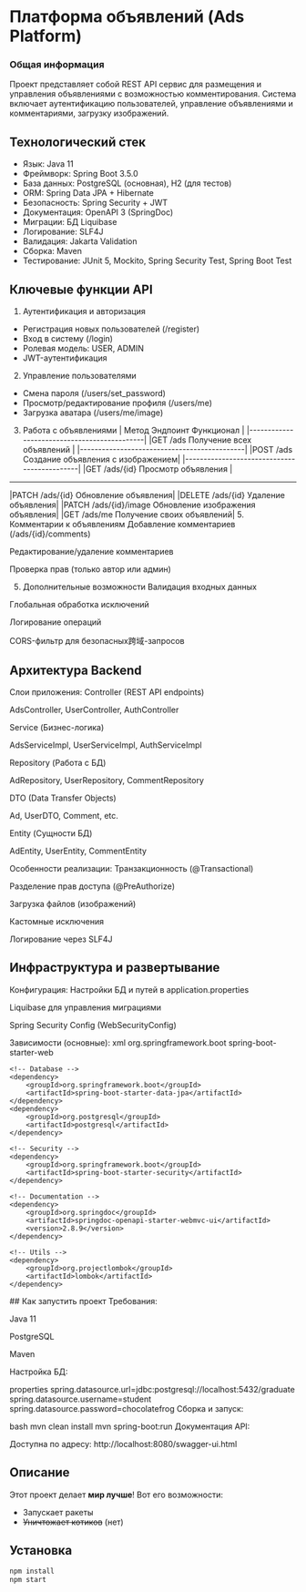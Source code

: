 # Платформа объявлений (Ads Platform)
### Общая информация
Проект представляет собой REST API сервис для размещения и управления объявлениями с возможностью комментирования. Система включает аутентификацию пользователей, управление объявлениями и комментариями, загрузку изображений.

## Технологический стек

  - Язык:  Java 11
  - Фреймворк:  Spring Boot 3.5.0
  - База данных:	PostgreSQL (основная), H2 (для тестов)
  - ORM:	Spring Data JPA + Hibernate
  - Безопасность:	Spring Security + JWT
  - Документация:	OpenAPI 3 (SpringDoc)
  - Миграции: БД	Liquibase
  - Логирование:	SLF4J
  - Валидация:	Jakarta Validation
  - Сборка:	Maven
  - Тестирование:  JUnit 5, Mockito, Spring Security Test, Spring Boot Test

## Ключевые функции API
1. Аутентификация и авторизация
 * Регистрация новых пользователей (/register)
 * Вход в систему (/login)
 * Ролевая модель: USER, ADMIN
 * JWT-аутентификация

2. Управление пользователями
  - Смена пароля (/users/set_password)
  - Просмотр/редактирование профиля (/users/me)
  - Загрузка аватара (/users/me/image)

3. Работа с объявлениями
|    Метод    	  Эндпоинт    	Функционал    |
|---------------------------------------------|
|GET	/ads	Получение всех объявлений         |
|---------------------------------------------|
|POST	/ads	Создание объявления с изображением|
|---------------------------------------------|
|GET	/ads/{id}	Просмотр объявления           |
-----------------------------------
|PATCH	/ads/{id}	Обновление объявления|
|DELETE	/ads/{id}	Удаление объявления|
|PATCH	/ads/{id}/image	Обновление изображения объявления|
|GET	/ads/me	Получение своих объявлений|
5. Комментарии к объявлениям
Добавление комментариев (/ads/{id}/comments)

Редактирование/удаление комментариев

Проверка прав (только автор или админ)

5. Дополнительные возможности
Валидация входных данных

Глобальная обработка исключений

Логирование операций

CORS-фильтр для безопасных跨域-запросов

## Архитектура Backend
Слои приложения:
Controller (REST API endpoints)

AdsController, UserController, AuthController

Service (Бизнес-логика)

AdsServiceImpl, UserServiceImpl, AuthServiceImpl

Repository (Работа с БД)

AdRepository, UserRepository, CommentRepository

DTO (Data Transfer Objects)

Ad, UserDTO, Comment, etc.

Entity (Сущности БД)

AdEntity, UserEntity, CommentEntity

Особенности реализации:
Транзакционность (@Transactional)

Разделение прав доступа (@PreAuthorize)

Загрузка файлов (изображений)

Кастомные исключения

Логирование через SLF4J

## Инфраструктура и развертывание
Конфигурация:
Настройки БД и путей в application.properties

Liquibase для управления миграциями

Spring Security Config (WebSecurityConfig)

Зависимости (основные):
xml
<dependencies>
    <!-- Web -->
    <dependency>
        <groupId>org.springframework.boot</groupId>
        <artifactId>spring-boot-starter-web</artifactId>
    </dependency>
    
    <!-- Database -->
    <dependency>
        <groupId>org.springframework.boot</groupId>
        <artifactId>spring-boot-starter-data-jpa</artifactId>
    </dependency>
    <dependency>
        <groupId>org.postgresql</groupId>
        <artifactId>postgresql</artifactId>
    </dependency>
    
    <!-- Security -->
    <dependency>
        <groupId>org.springframework.boot</groupId>
        <artifactId>spring-boot-starter-security</artifactId>
    </dependency>
    
    <!-- Documentation -->
    <dependency>
        <groupId>org.springdoc</groupId>
        <artifactId>springdoc-openapi-starter-webmvc-ui</artifactId>
        <version>2.8.9</version>
    </dependency>
    
    <!-- Utils -->
    <dependency>
        <groupId>org.projectlombok</groupId>
        <artifactId>lombok</artifactId>
    </dependency>
</dependencies>
## Как запустить проект
Требования:

Java 11

PostgreSQL

Maven

Настройка БД:

properties
spring.datasource.url=jdbc:postgresql://localhost:5432/graduate
spring.datasource.username=student
spring.datasource.password=chocolatefrog
Сборка и запуск:

bash
mvn clean install
mvn spring-boot:run
Документация API:

Доступна по адресу: http://localhost:8080/swagger-ui.html


## Описание
Этот проект делает **мир лучше**! Вот его возможности:
- Запускает ракеты
- ~~Уничтожает котиков~~ (нет)

## Установка
```bash
npm install
npm start
